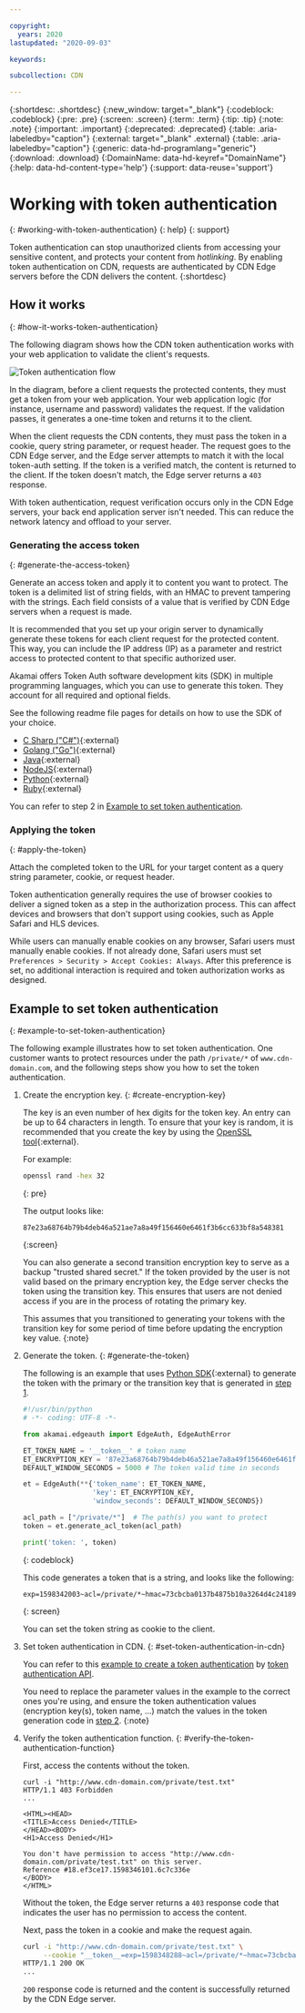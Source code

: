 ```yaml
---

copyright:
  years: 2020
lastupdated: "2020-09-03"

keywords:

subcollection: CDN

---
```


{:shortdesc: .shortdesc}
{:new_window: target="_blank"}
{:codeblock: .codeblock}
{:pre: .pre}
{:screen: .screen}
{:term: .term}
{:tip: .tip}
{:note: .note}
{:important: .important}
{:deprecated: .deprecated}
{:table: .aria-labeledby="caption"}
{:external: target="_blank" .external}
{:table: .aria-labeledby="caption"}
{:generic: data-hd-programlang="generic"}
{:download: .download}
{:DomainName: data-hd-keyref="DomainName"}
{:help: data-hd-content-type='help'}
{:support: data-reuse='support'}

# Working with token authentication
{: #working-with-token-authentication}
{: help}
{: support}

Token authentication can stop unauthorized clients from accessing your sensitive content, and protects your content from _hotlinking_. By enabling token authentication on CDN, requests are authenticated by CDN Edge servers before the CDN delivers the content.
{:shortdesc}

## How it works
{: #how-it-works-token-authentication}

The following diagram shows how the CDN token authentication works with your web application to validate the client's requests.

   ![Token authentication flow](images/token-authentication-flow.png)

In the diagram, before a client requests the protected contents, they must get a token from your web application. Your web application logic (for instance, username and password) validates the request. If the validation passes, it generates a one-time token and returns it to the client.

When the client requests the CDN contents, they must pass the token in a cookie, query string parameter, or request header. The request goes to the CDN Edge server, and the Edge server attempts to match it with the local token-auth setting. If the token is a verified match, the content is returned to the client. If the token doesn't match, the Edge server returns a `403` response.

With token authentication, request verification occurs only in the CDN Edge servers, your back end application server isn't needed. This can reduce the network latency and offload to your server.

### Generating the access token
{: #generate-the-access-token}

Generate an access token and apply it to content you want to protect. The token is a delimited list of string fields, with an HMAC to prevent tampering with the strings. Each field consists of a value that is verified by CDN Edge servers when a request is made.

It is recommended that you set up your origin server to dynamically generate these tokens for each client request for the protected content. This way, you can include the IP address (IP) as a parameter and restrict access to protected content to that specific authorized user.

Akamai offers Token Auth software development kits (SDK) in multiple programming languages, which you can use to generate this token. They account for all required and optional fields.

See the following readme file pages for details on how to use the SDK of your choice.

- [C Sharp ("C#")](https://github.com/BookBeat/EdgeAuth-Token-CSharp){:external}
- [Golang ("Go")](https://github.com/mobilerider/EdgeAuth-Token-Golang){:external}
- [Java](https://github.com/akamai/EdgeAuth-Token-Java){:external}
- [NodeJS](https://github.com/akamai/EdgeAuth-Token-Node){:external}
- [Python](https://github.com/akamai/EdgeAuth-Token-Python){:external}
- [Ruby](https://github.com/akamai/EdgeAuth-Token-Ruby){:external}

You can refer to step 2 in [Example to set token authentication](/docs/CDN?topic=CDN-working-with-token-authentication#example-to-set-token-authentication).

### Applying the token
{: #apply-the-token}

Attach the completed token to the URL for your target content as a query string parameter, cookie, or request header.

Token authentication generally requires the use of browser cookies to deliver a signed token as a step in the authorization process. This can affect devices and browsers that don't support using cookies, such as Apple Safari and HLS devices.

While users can manually enable cookies on any browser, Safari users must manually enable cookies. If not already done, Safari users must set `Preferences > Security > Accept Cookies: Always`. After this preference is set, no additional interaction is required and token authorization works as designed.

## Example to set token authentication
{: #example-to-set-token-authentication}

The following example illustrates how to set token authentication. One customer wants to protect resources under the path `/private/*` of `www.cdn-domain.com`, and the following steps show you how to set the token authentication.

1. Create the encryption key.
{: #create-encryption-key}

   The key is an even number of hex digits for the token key. An entry can be up to 64 characters in length. To ensure that your key is random, it is recommended that you create the key by using the [OpenSSL tool](https://www.openssl.org/){:external}.

   For example:

    ```sh
    openssl rand -hex 32
    ```
    {: pre}

   The output looks like:

    ```
    87e23a68764b79b4deb46a521ae7a8a49f156460e6461f3b6cc633bf8a548381
    ```
    {:screen}

   You can also generate a second transition encryption key to serve as a backup "trusted shared secret." If the token provided by the user is not valid based on the primary encryption key, the Edge server checks the token using the transition key. This ensures that users are not denied access if you are in the process of rotating the primary key.

   This assumes that you transitioned to generating your tokens with the transition key for some period of time before updating the encryption key value.
   {:note}

2. Generate the token.
{: #generate-the-token}

   The following is an example that uses [Python SDK](https://github.com/akamai/EdgeAuth-Token-Python){:external} to generate the token with the primary or the transition key that is generated in [step 1](#create-encryption-key).

    ```python
    #!/usr/bin/python
    # -*- coding: UTF-8 -*-

    from akamai.edgeauth import EdgeAuth, EdgeAuthError

    ET_TOKEN_NAME = '__token__' # token name
    ET_ENCRYPTION_KEY = '87e23a68764b79b4deb46a521ae7a8a49f156460e6461f3b6cc633bf8a548381' # Encryption key
    DEFAULT_WINDOW_SECONDS = 5000 # The token valid time in seconds

    et = EdgeAuth(**{'token_name': ET_TOKEN_NAME,
                     'key': ET_ENCRYPTION_KEY,
                     'window_seconds': DEFAULT_WINDOW_SECONDS})

    acl_path = ["/private/*"]  # The path(s) you want to protect
    token = et.generate_acl_token(acl_path)

    print('token: ', token)
    ```
    {: codeblock}

   This code generates a token that is a string, and looks like the following:

    ```
    exp=1598342003~acl=/private/*~hmac=73cbcba0137b4875b10a3264d4c24189a91825e51f2764af0891a854d015dd08
    ```
    {: screen}

   You can set the token string as cookie to the client.

3. Set token authentication in CDN.
{: #set-token-authentication-in-cdn}

   You can refer to this [example to create a token authentication](/docs/CDN?topic=CDN-code-examples-using-the-cdn-api#create-token-auth-example) by [token authentication API](/docs/CDN?topic=CDN-cdn-api-reference#api-for-token-authentication).

   You need to replace the parameter values in the example to the correct ones you're using, and ensure the token authentication values (encryption key(s), token name, ...) match the values in the token generation code in [step 2](#generate-the-token).
   {:note}

4. Verify the token authentication function.
{: #verify-the-token-authentication-function}

   First, access the contents without the token.

    ```shell
    curl -i "http://www.cdn-domain.com/private/test.txt"
    HTTP/1.1 403 Forbidden
    ...

    <HTML><HEAD>
    <TITLE>Access Denied</TITLE>
    </HEAD><BODY>
    <H1>Access Denied</H1>

    You don't have permission to access "http://www.cdn-domain.com/private/test.txt" on this server.
    Reference #18.ef3ce17.1598346101.6c7c336e
    </BODY>
    </HTML>
    ```

   Without the token, the Edge server returns a `403` response code that indicates the user has no permission to access the content.

   Next, pass the token in a cookie and make the request again.

    ```sh
    curl -i "http://www.cdn-domain.com/private/test.txt" \
         --cookie "__token__=exp=1598348288~acl=/private/*~hmac=73cbcba0137b4875b10a3264d4c24189a91825e51f2764af0891a854d015dd08"
    HTTP/1.1 200 OK
    ...
    ```

   `200` response code is returned and the content is successfully returned by the CDN Edge server.
